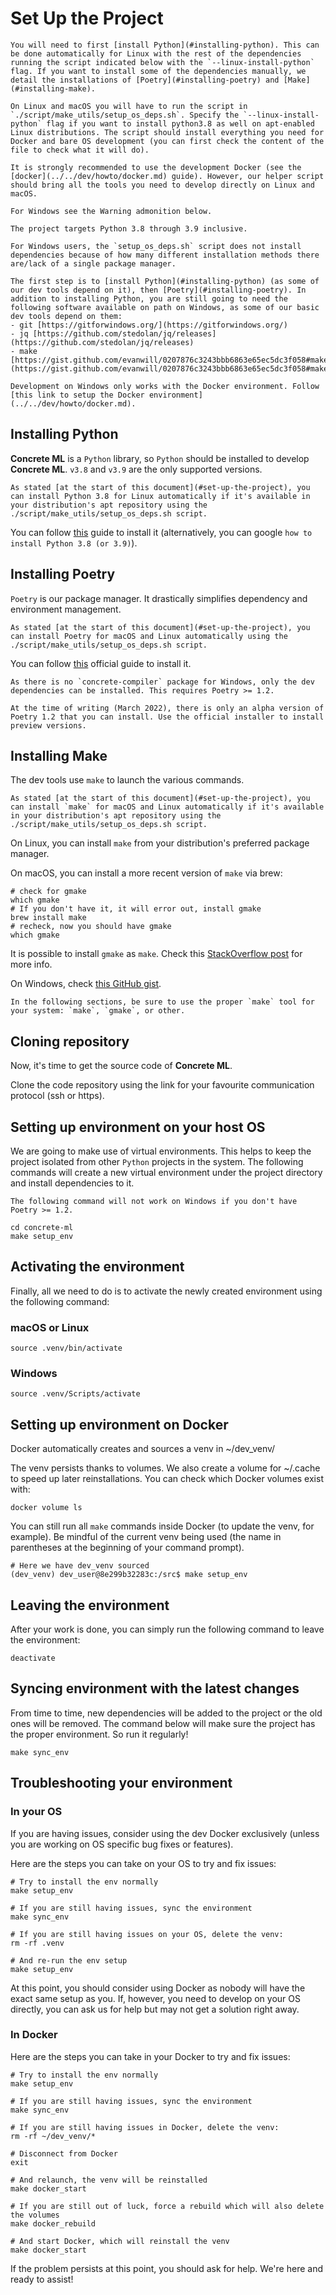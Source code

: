 # Set Up the Project

```{note}
You will need to first [install Python](#installing-python). This can be done automatically for Linux with the rest of the dependencies running the script indicated below with the `--linux-install-python` flag. If you want to install some of the dependencies manually, we detail the installations of [Poetry](#installing-poetry) and [Make](#installing-make).

On Linux and macOS you will have to run the script in `./script/make_utils/setup_os_deps.sh`. Specify the `--linux-install-python` flag if you want to install python3.8 as well on apt-enabled Linux distributions. The script should install everything you need for Docker and bare OS development (you can first check the content of the file to check what it will do).

It is strongly recommended to use the development Docker (see the [docker](../../dev/howto/docker.md) guide). However, our helper script should bring all the tools you need to develop directly on Linux and macOS.

For Windows see the Warning admonition below.

The project targets Python 3.8 through 3.9 inclusive.
```

```{warning}
For Windows users, the `setup_os_deps.sh` script does not install dependencies because of how many different installation methods there are/lack of a single package manager.

The first step is to [install Python](#installing-python) (as some of our dev tools depend on it), then [Poetry](#installing-poetry). In addition to installing Python, you are still going to need the following software available on path on Windows, as some of our basic dev tools depend on them:
- git [https://gitforwindows.org/](https://gitforwindows.org/)
- jq [https://github.com/stedolan/jq/releases](https://github.com/stedolan/jq/releases)
- make [https://gist.github.com/evanwill/0207876c3243bbb6863e65ec5dc3f058#make](https://gist.github.com/evanwill/0207876c3243bbb6863e65ec5dc3f058#make)

Development on Windows only works with the Docker environment. Follow [this link to setup the Docker environment](../../dev/howto/docker.md).
```

## Installing Python

**Concrete ML** is a `Python` library, so `Python` should be installed to develop **Concrete ML**. `v3.8` and `v3.9` are the only supported versions.

```{note}
As stated [at the start of this document](#set-up-the-project), you can install Python 3.8 for Linux automatically if it's available in your distribution's apt repository using the ./script/make_utils/setup_os_deps.sh script.
```

You can follow [this](https://realpython.com/installing-python/) guide to install it (alternatively, you can google `how to install Python 3.8 (or 3.9)`).

## Installing Poetry

`Poetry` is our package manager. It drastically simplifies dependency and environment management.

```{note}
As stated [at the start of this document](#set-up-the-project), you can install Poetry for macOS and Linux automatically using the ./script/make_utils/setup_os_deps.sh script.
```

You can follow [this](https://python-poetry.org/docs/#installation) official guide to install it.

```{WARNING}
As there is no `concrete-compiler` package for Windows, only the dev dependencies can be installed. This requires Poetry >= 1.2.

At the time of writing (March 2022), there is only an alpha version of Poetry 1.2 that you can install. Use the official installer to install preview versions.
```

## Installing Make

The dev tools use `make` to launch the various commands.

```{note}
As stated [at the start of this document](#set-up-the-project), you can install `make` for macOS and Linux automatically if it's available in your distribution's apt repository using the ./script/make_utils/setup_os_deps.sh script.
```

On Linux, you can install `make` from your distribution's preferred package manager.

On macOS, you can install a more recent version of `make` via brew:

```shell
# check for gmake
which gmake
# If you don't have it, it will error out, install gmake
brew install make
# recheck, now you should have gmake
which gmake
```

It is possible to install `gmake` as `make`. Check this [StackOverflow post](https://stackoverflow.com/questions/38901894/how-can-i-install-a-newer-version-of-make-on-mac-os) for more info.

On Windows, check [this GitHub gist](https://gist.github.com/evanwill/0207876c3243bbb6863e65ec5dc3f058#make).

```{hint}
In the following sections, be sure to use the proper `make` tool for your system: `make`, `gmake`, or other.
```

## Cloning repository

Now, it's time to get the source code of **Concrete ML**.

Clone the code repository using the link for your favourite communication protocol (ssh or https).

## Setting up environment on your host OS

We are going to make use of virtual environments. This helps to keep the project isolated from other `Python` projects in the system. The following commands will create a new virtual environment under the project directory and install dependencies to it.

```{DANGER}
The following command will not work on Windows if you don't have Poetry >= 1.2.
```

```shell
cd concrete-ml
make setup_env
```

## Activating the environment

Finally, all we need to do is to activate the newly created environment using the following command:

### macOS or Linux

```shell
source .venv/bin/activate
```

### Windows

```shell
source .venv/Scripts/activate
```

## Setting up environment on Docker

Docker automatically creates and sources a venv in ~/dev_venv/

The venv persists thanks to volumes. We also create a volume for ~/.cache to speed up later reinstallations. You can check which Docker volumes exist with:

```shell
docker volume ls
```

You can still run all `make` commands inside Docker (to update the venv, for example). Be mindful of the current venv being used (the name in parentheses at the beginning of your command prompt).

```shell
# Here we have dev_venv sourced
(dev_venv) dev_user@8e299b32283c:/src$ make setup_env
```

## Leaving the environment

After your work is done, you can simply run the following command to leave the environment:

```shell
deactivate
```

## Syncing environment with the latest changes

From time to time, new dependencies will be added to the project or the old ones will be removed. The command below will make sure the project has the proper environment. So run it regularly!

```shell
make sync_env
```

## Troubleshooting your environment

### In your OS

If you are having issues, consider using the dev Docker exclusively (unless you are working on OS specific bug fixes or features).

Here are the steps you can take on your OS to try and fix issues:

```shell
# Try to install the env normally
make setup_env

# If you are still having issues, sync the environment
make sync_env

# If you are still having issues on your OS, delete the venv:
rm -rf .venv

# And re-run the env setup
make setup_env
```

At this point, you should consider using Docker as nobody will have the exact same setup as you. If, however, you need to develop on your OS directly, you can ask us for help but may not get a solution right away.

### In Docker

Here are the steps you can take in your Docker to try and fix issues:

```shell
# Try to install the env normally
make setup_env

# If you are still having issues, sync the environment
make sync_env

# If you are still having issues in Docker, delete the venv:
rm -rf ~/dev_venv/*

# Disconnect from Docker
exit

# And relaunch, the venv will be reinstalled
make docker_start

# If you are still out of luck, force a rebuild which will also delete the volumes
make docker_rebuild

# And start Docker, which will reinstall the venv
make docker_start
```

If the problem persists at this point, you should ask for help. We're here and ready to assist!
